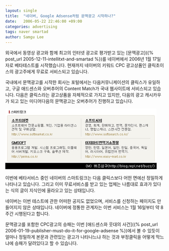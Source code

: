```yaml
---
layout: single
title:  "네이버, Google Adsense처럼 문맥광고 시작하나?"
date:   2006-05-22 22:46:00 +09:00
categories: advertising
tags: naver smartad
author: Samgu Lee
---
```

외국에서 동영상 광고와 함께 최고의 인터넷 광고로 평가받고 있는 [문맥광고]({% post_url 2005-12-11-intellitxt-and-smartad %})를 네이버에서 2006년 1월 17일자로 베타테스트를 시작했습니다. 현재까지 네이버의 키워드 CPC 광고상품인 클릭초이스의 광고주에게 무료로 서비스되고 있습니다.

국내에서 문맥광고를 시작한 회사는 포털에서는 다음커뮤니케이션의 클릭스가 유일하고, 구글 애드센스와 오버추어의 Content Match가 국내 웹사이트에 서비스되고 있습니다. 다음은 클릭스라는 광고상품을 자체적으로 가지고 있지만, 다음의 광고 캐시카우가 되고 있는 미디어다음의 문맥광고는 오버추어가 진행하고 있습니다.

![스마트링크](/assets/naver_smartlink_example-789315.jpg)

이번에 베타서비스 중인 네이버의 스마트링크는 다음 클릭스보다 어떤 면에선 정밀하게 나타나고 있습니다. 그리고 이미 무료서비스를 받고 있는 업체는 나름대로 효과가 있다는 식의 글이 지식인에 올라오고 있는 상태입니다.

네이버는 이번 테스트에 관한 어떠한 공지도 없었으며, 서비스를 신청하는 페이지도 만들어지지 않은 상태입니다. 네이버에 정통한 관계자는 이번 서비스는 1월 16일부터 약 8주간 시행된다고 합니다.

문맥광고를 포함한 CPC광고의 승패는 이번 [애드센스와 웃대의 사건]({% post_url 2006-01-19-publisher-must-do-it-for-google-adsense %})에서 볼 수 있듯이 얼마나 정밀하게 본문과 관련있는 광고가 나타나느냐 하는 것과 부정클릭을 어떻게 막느냐에 승패가 달려있다고 할 수 있습니다.

